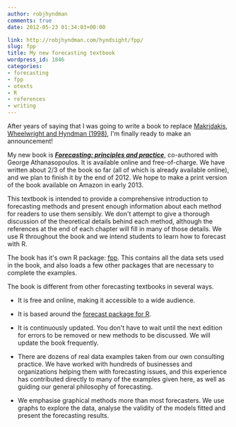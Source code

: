 ```yaml
---
author: robjhyndman
comments: true
date: 2012-05-23 01:34:03+00:00

link: http://robjhyndman.com/hyndsight/fpp/
slug: fpp
title: My new forecasting textbook
wordpress_id: 1846
categories:
- forecasting
- fpp
- otexts
- R
- references
- writing
---
```


After years of saying that I was going to write a book to replace [Makridakis, Wheelwright and Hyndman (1998)](http://robjhyndman.com/forecasting/), I'm finally ready to make an announcement!

My new book is _**[Forecasting: principles and practice](http://otexts.com/fpp/)**_, co-authored with George Athanasopoulos. It is available online and free-of-charge. We have written about 2/3 of the book so far (all of which is already available online), and we plan to finish it by the end of 2012. We hope to make a print version of the book available on Amazon in early 2013.

This textbook is intended to provide a comprehensive introduction to forecasting methods and present enough information about each method for readers to use them sensibly. We don't attempt to give a thorough discussion of the theoretical details behind each method, although the references at the end of each chapter will fill in many of those details. We use R throughout the book and we intend students to learn how to forecast with R.

The book has it's own R package: [fpp](http://robjhyndman.com/software/fpp/). This contains all the data sets used in the book, and also loads a few other packages that are necessary to complete the examples.

The book is different from other forecasting textbooks in several ways.



	
  * It is free and online, making it accessible to a wide audience.

	
  * It is based around the [forecast package for R](http://robjhyndman.com/software/forecast/).

	
  * It is continuously updated. You don't have to wait until the next edition for errors to be removed or new methods to be discussed. We will update the book frequently.

	
  * There are dozens of real data examples taken from our own consulting practice. We have worked with hundreds of businesses and organizations helping them with forecasting issues, and this experience has contributed directly to many of the examples given here, as well as guiding our general philosophy of forecasting.

	
  * We emphasise graphical methods more than most forecasters. We use graphs to explore the data, analyse the validity of the models fitted and present the forecasting results.




